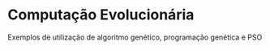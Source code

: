 # Computação Evolucionária  
Exemplos de utilização de algoritmo genético, programação genética e PSO
